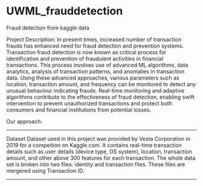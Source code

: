 # UWML_frauddetection
Fraud detection from kaggle data


Project Description:
In present times, increased number of transaction frauds has enhanced need for fraud detection and prevention systems. Transaction fraud detection is now known as critical process for identification and prevention of fraudulent activities in financial transactions. This process involves use of advanced ML algorithms, data analytics, analysis of transaction patterns, and anomalies in transaction data. Using these advanced approaches, various parameters such as location, transaction amount, and frequency can be monitored to detect any unusual behaviour indicating frauds. Real-time monitoring and adaptive algorithms contribute to the effectiveness of fraud detection, enabling swift intervention to prevent unauthorized transactions and protect both consumers and financial institutions from potential losses.

Our approach:  
__________________________________
Dataset
Dataset used in this project was provided by Vesta Corporation in 2019 for a compeition on Kaggle.com. It contains real-time transaction details such as user details (device type, OS system), location, transaction amount, and other above 300 features for each transaction. The whole data set is broken into two files: identity and transaction files. These files are mergered using Transaction ID.  
____________
